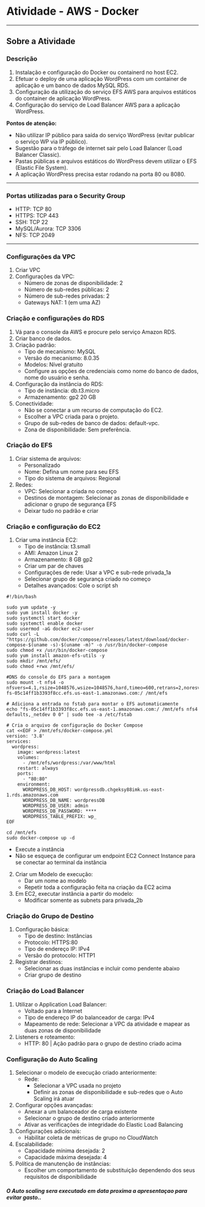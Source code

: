 # Atividade - AWS - Docker
---
## Sobre a Atividade

### Descrição
1. Instalação e configuração do Docker ou containerd no host EC2.
2. Efetuar o deploy de uma aplicação WordPress com um container de aplicação e um banco de dados MySQL RDS.
3. Configuração da utilização do serviço EFS AWS para arquivos estáticos do container de aplicação WordPress.
4. Configuração do serviço de Load Balancer AWS para a aplicação WordPress.

**Pontos de atenção:**
- Não utilizar IP público para saída do serviço WordPress (evitar publicar o serviço WP via IP público).
- Sugestão para o tráfego de internet sair pelo Load Balancer (Load Balancer Classic).
- Pastas públicas e arquivos estáticos do WordPress devem utilizar o EFS (Elastic File System).
- A aplicação WordPress precisa estar rodando na porta 80 ou 8080.
---

### Portas utilizadas para o Security Group
- HTTP: TCP 80
- HTTPS: TCP 443
- SSH: TCP 22
- MySQL/Aurora: TCP 3306
- NFS: TCP 2049
---

### Configurações da VPC
1. Criar VPC
2. Configurações da VPC:
   - Número de zonas de disponibilidade: 2
   - Número de sub-redes públicas: 2
   - Número de sub-redes privadas: 2
   - Gateways NAT: 1 (em uma AZ)

### Criação e configurações do RDS
1. Vá para o console da AWS e procure pelo serviço Amazon RDS.
2. Criar banco de dados.
3. Criação padrão:
   - Tipo de mecanismo: MySQL
   - Versão do mecanismo: 8.0.35
   - Modelos: Nível gratuito
   - Configure as opções de credenciais como nome do banco de dados, nome do usuário e senha.
4. Configuração da instância do RDS:
   - Tipo de instância: db.t3.micro
   - Armazenamento: gp2 20 GB
5. Conectividade:
   - Não se conectar a um recurso de computação do EC2.
   - Escolher a VPC criada para o projeto.
   - Grupo de sub-redes de banco de dados: default-vpc.
   - Zona de disponibilidade: Sem preferência.

### Criação do EFS
1. Criar sistema de arquivos:
   - Personalizado
   - Nome: Defina um nome para seu EFS
   - Tipo do sistema de arquivos: Regional
2. Redes:
   - VPC: Selecionar a criada no começo
   - Destinos de montagem: Selecionar as zonas de disponibilidade e adicionar o grupo de segurança EFS
   - Deixar tudo no padrão e criar

### Criação e configuração do EC2
1. Criar uma instância EC2:
   - Tipo de instância: t3.small
   - AMI: Amazon Linux 2
   - Armazenamento: 8 GB gp2
   - Criar um par de chaves
   - Configurações de rede: Usar a VPC e sub-rede privada_1a
   - Selecionar grupo de segurança criado no começo
   - Detalhes avançados: Cole o script sh
```
#!/bin/bash

sudo yum update -y
sudo yum install docker -y
sudo systemctl start docker
sudo systemctl enable docker
sudo usermod -aG docker ec2-user
sudo curl -L "https://github.com/docker/compose/releases/latest/download/docker-compose-$(uname -s)-$(uname -m)" -o /usr/bin/docker-compose
sudo chmod +x /usr/bin/docker-compose
sudo yum install amazon-efs-utils -y
sudo mkdir /mnt/efs/
sudo chmod +rwx /mnt/efs/

#DNS do console do EFS para a montagem
sudo mount -t nfs4 -o nfsvers=4.1,rsize=1048576,wsize=1048576,hard,timeo=600,retrans=2,noresvport fs-05c14ff1b3393f8cc.efs.us-east-1.amazonaws.com:/ /mnt/efs

# Adiciona a entrada no fstab para montar o EFS automaticamente
echo "fs-05c14ff1b3393f8cc.efs.us-east-1.amazonaws.com:/ /mnt/efs nfs4 defaults,_netdev 0 0" | sudo tee -a /etc/fstab

# Cria o arquivo de configuração do Docker Compose
cat <<EOF > /mnt/efs/docker-compose.yml
version: '3.8'
services:
  wordpress:
    image: wordpress:latest
    volumes:
      - /mnt/efs/wordpress:/var/www/html
    restart: always
    ports:
      - "80:80"
    environment:
      WORDPRESS_DB_HOST: wordpressdb.chgeksy88imk.us-east-1.rds.amazonaws.com
      WORDPRESS_DB_NAME: wordpressDB
      WORDPRESS_DB_USER: admin
      WORDPRESS_DB_PASSWORD: ****
      WORDPRESS_TABLE_PREFIX: wp_
EOF

cd /mnt/efs
sudo docker-compose up -d
```
      
   - Execute a instância
   - Não se esqueça de configurar um endpoint EC2 Connect Instance para se conectar ao terminal da instância

2. Criar um Modelo de execução:
   - Dar um nome ao modelo
   - Repetir toda a configuração feita na criação da EC2 acima
3. Em EC2, executar instância a partir do modelo:
   - Modificar somente as subnets para privada_2b

### Criação do Grupo de Destino
1. Configuração básica:
   - Tipo de destino: Instâncias
   - Protocolo: HTTPS:80
   - Tipo de endereço IP: IPv4
   - Versão do protocolo: HTTP1
2. Registrar destinos:
   - Selecionar as duas instâncias e incluir como pendente abaixo
   - Criar grupo de destino

### Criação do Load Balancer
1. Utilizar o Application Load Balancer:
   - Voltado para a Internet
   - Tipo de endereço IP do balanceador de carga: IPv4
   - Mapeamento de rede: Selecionar a VPC da atividade e mapear as duas zonas de disponibilidade
2. Listeners e roteamento:
   - HTTP: 80 | Ação padrão para o grupo de destino criado acima

### Configuração do Auto Scaling
1. Selecionar o modelo de execução criado anteriormente:
   - Rede:
     - Selecionar a VPC usada no projeto
     - Definir as zonas de disponibilidade e sub-redes que o Auto Scaling irá atuar
2. Configurar opções avançadas:
   - Anexar a um balanceador de carga existente
   - Selecionar o grupo de destino criado anteriormente
   - Ativar as verificações de integridade do Elastic Load Balancing
3. Configurações adicionais:
   - Habilitar coleta de métricas de grupo no CloudWatch
4. Escalabilidade:
   - Capacidade mínima desejada: 2
   - Capacidade máxima desejada: 4
5. Política de manutenção de instâncias:
   - Escolher um comportamento de substituição dependendo dos seus requisitos de disponibilidade
##### O Auto scaling sera executado em data proxima a apresentaçao para evitar gasto..

